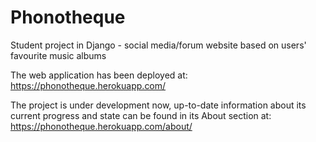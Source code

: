 # Phonotheque
Student project in Django - social media/forum website based on users' favourite music albums

The web application has been deployed at:
https://phonotheque.herokuapp.com/

The project is under development now, up-to-date information about its current progress and state can be found in its About section at:
https://phonotheque.herokuapp.com/about/

